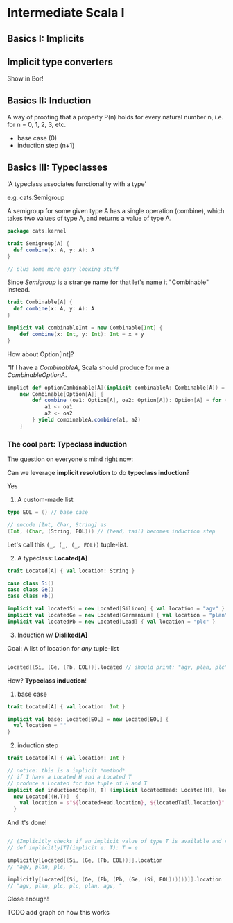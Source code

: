# Intermediate Scala I

## Basics I: Implicits 



## Implicit type converters

Show in Bor!

## Basics II: Induction

A way of proofing that a property P(n) holds for every natural number n, i.e. for n = 0, 1, 2, 3, etc.

- base case (0)
- induction step (n+1)

## Basics III: Typeclasses

'A typeclass associates functionality with a type'

e.g. cats.Semigroup

A semigroup for some given type A has a single operation (combine), which takes two values of type A, and returns a value of type A. 

```scala
package cats.kernel

trait Semigroup[A] {
  def combine(x: A, y: A): A
}

// plus some more gory looking stuff
```

Since *Semigroup* is a strange name for that let's name it "Combinable" instead.

```scala
trait Combinable[A] {
  def combine(x: A, y: A): A
}

implicit val combinableInt = new Combinable[Int] {
    def combine(x: Int, y: Int): Int = x + y
} 
```

How about Option[Int]? 

"If I have a *CombinableA*, Scala should produce for me a *CombinableOptionA*.

```scala
implict def optionCombinable[A](implicit combinableA: Combinable[A]) = 
    new Combinable[Option[A]] {
        def combine (oa1: Option[A], oa2: Option[A]): Option[A] = for {
            a1 <- oa1
            a2 <- oa2
        } yield combinableA.combine(a1, a2)
    }

```

### The cool part: Typeclass induction

The question on everyone's mind right now: 

Can we leverage **implicit resolution** to do **typeclass induction**?

Yes

1. A custom-made list

```scala
type EOL = () // base case

// encode [Int, Char, String] as 
(Int, (Char, (String, EOL))) // (head, tail) becomes induction step
```

Let's call this `(_, (_, (_, EOL))` tuple-list.

2. A typeclass: **Located[A]**

```scala
trait Located[A] { val location: String }

case class Si()
case class Ge()
case class Pb()

implicit val locatedSi = new Located[Silicon] { val location = "agv" }
implicit val locatedGe = new Located[Germanium] { val location = "plan" }
implicit val locatedPb = new Located[Lead] { val location = "plc" }
```

3. Induction w/ **Disliked[A]**

Goal: A list of location for _any_ tuple-list

```scala

Located[(Si, (Ge, (Pb, EOL))].located // should print: "agv, plan, plc"

```

How? **Typeclass induction**!

1. base case

```scala
trait Located[A] { val location: Int }

implicit val base: Located[EOL] = new Located[EOL] {
  val location = ""
}
```

2. induction step

```scala
trait Located[A] { val location: Int }

// notice: this is a implicit *method*
// if I have a Located H and a Located T
// produce a Located for the tuple of H and T
implicit def inductionStep[H, T] (implicit locatedHead: Located[H], locatedTail: Located[T]): Located[(H, T)] =
  new Located[(H,T)]  {
    val location = s"${locatedHead.location}, ${locatedTail.location}"
  }

```

And it's done! 

```scala

// (Implicitly checks if an implicit value of type T is available and return it) 
// def implicitly[T](implicit e: T): T = e

implicitly[Located[(Si, (Ge, (Pb, EOL))]].location
// "agv, plan, plc, " 

implicitly[Located[(Si, (Ge, (Pb, (Pb, (Ge, (Si, EOL))))))]].location
// "agv, plan, plc, plc, plan, agv, " 
```

Close enough!

TODO add graph on how this works